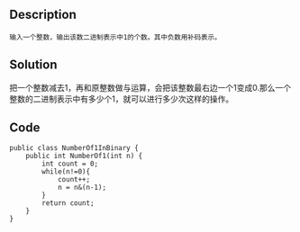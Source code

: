 ## Description
```
输入一个整数，输出该数二进制表示中1的个数。其中负数用补码表示。 
```
## Solution
把一个整数减去1，再和原整数做与运算，会把该整数最右边一个1变成0.那么一个整数的二进制表示中有多少个1，就可以进行多少次这样的操作。
## Code
```
public class NumberOf1InBinary {
    public int NumberOf1(int n) {
		int count = 0;
        while(n!=0){
            count++;
            n = n&(n-1);
        }
        return count;
    }
}
```
